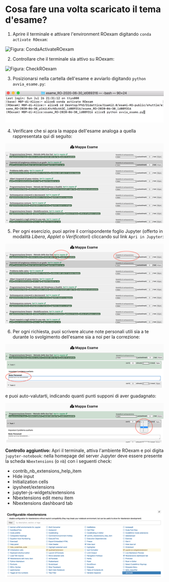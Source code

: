 # Cosa fare una volta scaricato il tema d'esame?

1. Aprire il terminale e attivare l'environment ROexam digitando `conda activate ROexam`:

![Figura: CondaActivateROexam](img/CondaActivateROexam.png)

2. Controllare che il terminale sia attivo su ROexam:

![Figura: CheckROexam](img/CheckROexam.png)

3. Posizionarsi nella cartella dell'esame e avviarlo digitando `python avvia_esame.py`:

![Figura: AvviaEsame](img/AvviaEsame.png)

4. Verificare che si apra la mappa dell'esame analoga a quella rappresentata qui di seguito:

![Figura: MappaEsame](img/MappaEsame.png)

5. Per ogni esercizio, puoi aprire il corrispondente foglio Jupyter (offerto in modalità _Libera_, _Applet_ o _Verificatori_) cliccando sul link `Apri in Jupyter`:

![Figura: ApriJupyter](img/ApriFoglioJupyter.png)

6. Per ogni richiesta, puoi scrivere alcune note personali utili sia a te durante lo svolgimento dell'esame sia a noi per la correzione:

![Figura: NotePersonali](img/InserisciNotePersonali.png)

e puoi auto-valutarti, indicando quanti punti supponi di aver guadagnato:

![Figura: Autovalutazione](img/Autovalutazione.png)

__Controllo aggiuntivo:__
Apri il terminale, attiva l'ambiente ROexam e poi digita `jupyter-notebook`: nella homepage del server Jupyter deve essere presente la scheda `Nbextensions` (o `nb`) con i seguenti check:
- contrib\_nb\_extensions\_help\_item
- Hide input
- Initialization cells
- ipysheet/extensions
- jupyter-js-widgets/extensions
- Nbextensions edit menu item
- Nbextensions dashboard tab

![Figura: JupyterNbExtensions](img/Jupyter-nbextensions.png)
